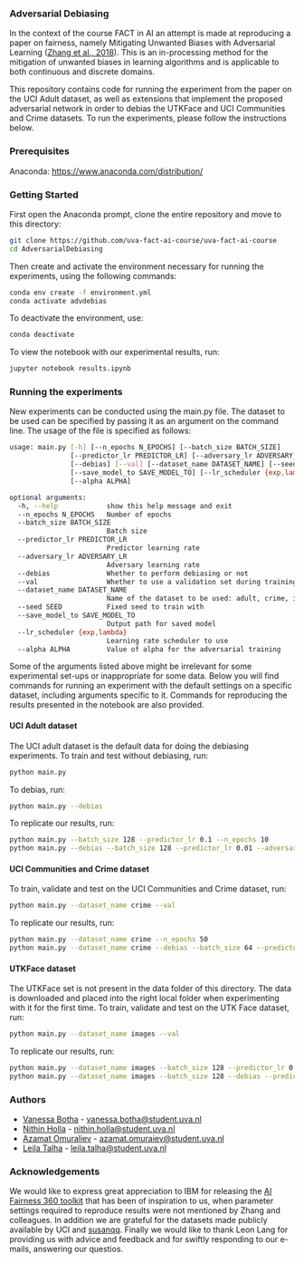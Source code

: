 ### Adversarial Debiasing

In the context of the course FACT in AI an attempt is made at reproducing a paper on fairness, namely
Mitigating Unwanted Biases with Adversarial Learning ([Zhang et al., 2018](https://arxiv.org/abs/1801.07593)). This is an in-processing method for the mitigation of unwanted biases in learning algorithms and is applicable to both continuous and discrete domains.

This repository contains code for running the experiment from the paper on the UCI Adult dataset,
as well as extensions that implement the proposed adversarial network in order to debias the
UTKFace and UCI Communities and Crime datasets. To run the experiments,
please follow the instructions below.

### Prerequisites
Anaconda: https://www.anaconda.com/distribution/

### Getting Started
First open the Anaconda prompt, clone the entire repository and move to this directory:
```bash
git clone https://github.com/uva-fact-ai-course/uva-fact-ai-course
cd AdversarialDebiasing
```

Then create and activate the environment necessary for running the experiments, using the following commands:
```bash
conda env create -f environment.yml
conda activate advdebias
```

To deactivate the environment, use:
```bash
conda deactivate
```

To view the notebook with our experimental results, run:
```bash
jupyter notebook results.ipynb
```

### Running the experiments
New experiments can be conducted using the main.py file. The dataset to be used can be specified by passing it as an argument on the command line. The usage of the file is specified as follows:

```bash
usage: main.py [-h] [--n_epochs N_EPOCHS] [--batch_size BATCH_SIZE]
               [--predictor_lr PREDICTOR_LR] [--adversary_lr ADVERSARY_LR]
               [--debias] [--val] [--dataset_name DATASET_NAME] [--seed SEED]
               [--save_model_to SAVE_MODEL_TO] [--lr_scheduler {exp,lambda}]
               [--alpha ALPHA]

optional arguments:
  -h, --help            show this help message and exit
  --n_epochs N_EPOCHS   Number of epochs
  --batch_size BATCH_SIZE
                        Batch size
  --predictor_lr PREDICTOR_LR
                        Predictor learning rate
  --adversary_lr ADVERSARY_LR
                        Adversary learning rate
  --debias              Whether to perform debiasing or not
  --val                 Whether to use a validation set during training
  --dataset_name DATASET_NAME
                        Name of the dataset to be used: adult, crime, images
  --seed SEED           Fixed seed to train with
  --save_model_to SAVE_MODEL_TO
                        Output path for saved model
  --lr_scheduler {exp,lambda}
                        Learning rate scheduler to use
  --alpha ALPHA         Value of alpha for the adversarial training
```

Some of the arguments listed above might be irrelevant for some experimental set-ups or inappropriate for some data. Below you will find commands for running an experiment with the default settings on a specific dataset, including arguments specific to it. Commands for reproducing the results presented in the notebook are also provided.

#### UCI Adult dataset
The UCI adult dataset is the default data for doing the debiasing experiments. To train and test without debiasing, run:
```bash
python main.py
```

To debias, run:
```bash
python main.py --debias
```

To replicate our results, run:
```bash
python main.py --batch_size 128 --predictor_lr 0.1 --n_epochs 10
python main.py --debias --batch_size 128 --predictor_lr 0.01 --adversary_lr 0.001 --n_epochs 30 --alpha 0.3
```

#### UCI Communities and Crime dataset
To train, validate and test on the UCI Communities and Crime dataset, run:

```bash
python main.py --dataset_name crime --val
```

To replicate our results, run:
```bash
python main.py --dataset_name crime --n_epochs 50
python main.py --dataset_name crime --debias --batch_size 64 --predictor_lr 0.002 --adversary_lr 0.005 --n_epochs 210 --alpha 1
```

#### UTKFace dataset
The UTKFace set is not present in the data folder of this directory. The data is downloaded and placed into the right local folder when experimenting with it for the first time. To train, validate and test on the UTK Face dataset, run:

```bash
python main.py --dataset_name images --val
```

To replicate our results, run:
```bash
python main.py --dataset_name images --batch_size 128 --predictor_lr 0.001 --n_epochs 30
python main.py --dataset_name images --batch_size 128 --debias --predictor_lr 0.001 --adversary_lr 0.001 --n_epochs 30 --alpha 0.1
```

### Authors
- [Vanessa Botha](https://github.com/VanessaBotha) - vanessa.botha@student.uva.nl
- [Nithin Holla](https://github.com/Nithin-Holla) - nithin.holla@student.uva.nl
- [Azamat Omuraliev](https://github.com/azamatomu) - azamat.omuraiev@student.uva.nl
- [Leila Talha](https://github.com/LaMouilleBoucle) - leila.talha@student.uva.nl

### Acknowledgements
We would like to express great appreciation to IBM for releasing the [AI Fairness 360 toolkit](https://github.com/IBM/AIF360) that has been of inspiration to us, when parameter settings required to reproduce results were not mentioned by Zhang and colleagues. In addition we are grateful for the datasets made publicly available by UCI and [susanqq](https://github.com/susanqq). Finally we would like to thank Leon Lang for providing us with advice and feedback and for swiftly responding to our e-mails, answering our questios.
